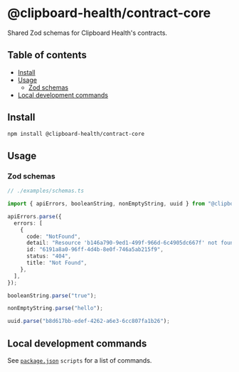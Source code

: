 # @clipboard-health/contract-core <!-- omit from toc -->

Shared Zod schemas for Clipboard Health's contracts.

## Table of contents <!-- omit from toc -->

- [Install](#install)
- [Usage](#usage)
  - [Zod schemas](#zod-schemas)
- [Local development commands](#local-development-commands)

## Install

```bash
npm install @clipboard-health/contract-core
```

## Usage

### Zod schemas

<!-- prettier-ignore -->
```ts
// ./examples/schemas.ts

import { apiErrors, booleanString, nonEmptyString, uuid } from "@clipboard-health/contract-core";

apiErrors.parse({
  errors: [
    {
      code: "NotFound",
      detail: "Resource 'b146a790-9ed1-499f-966d-6c4905dc667f' not found",
      id: "6191a8a0-96ff-4d4b-8e0f-746a5ab215f9",
      status: "404",
      title: "Not Found",
    },
  ],
});

booleanString.parse("true");

nonEmptyString.parse("hello");

uuid.parse("b8d617bb-edef-4262-a6e3-6cc807fa1b26");

```

## Local development commands

See [`package.json`](./package.json) `scripts` for a list of commands.
